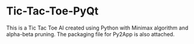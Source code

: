 # Tic-Tac-Toe-PyQt

This is a Tic Tac Toe AI created using Python with Minimax algorithm and alpha-beta pruning.
The packaging file for Py2App is also attached.
